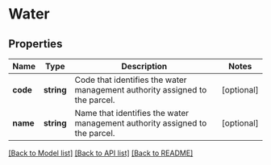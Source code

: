 # Water

## Properties
Name | Type | Description | Notes
------------ | ------------- | ------------- | -------------
**code** | **string** | Code that identifies the water management authority assigned to the parcel. | [optional] 
**name** | **string** | Name that identifies the water management authority assigned to the parcel. | [optional] 

[[Back to Model list]](../../README.md#documentation-for-models) [[Back to API list]](../../README.md#documentation-for-api-endpoints) [[Back to README]](../../README.md)

